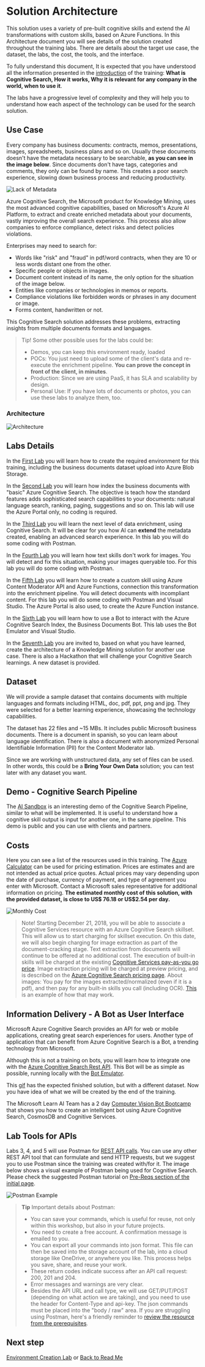 # Solution Architecture

This solution uses a variety of pre-built cognitive skills and extend the AI transformations with custom skills, based on Azure Functions. In this Architecture document you will see details of the solution created throughout the training labs. There are details about the target use case, the dataset, the labs, the cost, the tools, and the interface.

To fully understand this document, It is expected that you have understood all the information presented in the [introduction](./introduction.md) of the training: **What is Cognitive Search, How it works, Why it is relevant for any company in the world, when to use it**.

The labs have a progressive level of complexity and they will help you to understand how each aspect of the technology can be used for the search solution.

## Use Case

Every company has business documents: contracts, memos, presentations, images, spreadsheets, business plans and so on. Usually these documents doesn't have the metadata necessary to be searchable, **as you can see in the image below**. Since documents don't have tags, categories and comments, they only can be found by name. This creates a poor search experience, slowing down business process and reducing productivity.

![Lack of Metadata](../../resources/images/sol-arch/no-meta.png)

Azure Cognitive Search, the Microsoft product for Knowledge Mining, uses the most advanced cognitive capabilities, based on Microsoft's Azure AI Platform, to extract and create enriched metadata about your documents, vastly improving the overall search experience. This process also allow companies to enforce compliance, detect risks and detect policies violations.

Enterprises may need to search for:

+ Words like "risk" and "fraud" in pdf/word contracts, when they are 10 or less words distant one from the other.
+ Specific people or objects in images.
+ Document content instead of its name, the only option for the situation of the image below.
+ Entities like companies or technologies in memos or reports.
+ Compliance violations like forbidden words or phrases in any document or image.
+ Forms content, handwritten or not.

This Cognitive Search solution addresses these problems, extracting insights from multiple documents formats and languages.

>Tip! Some other possible uses for the labs could be:
>
>+ Demos, you can keep this environment ready, loaded
>+ POCs: You just need to upload some of the client's data and re-execute the enrichment pipeline. **You can prove the concept in front of the client, in minutes**.
>+ Production: Since we are using PaaS, it has SLA and scalability by design.
>+ Personal Use: If you have lots of documents or photos, you can use these labs to analyze them, too.

### Architecture

![Architecture](../../resources/images/sol-arch/architecture.png)

## Labs Details

In the [First Lab](../../labs/lab-01-environment-creation.md) you will learn how to create the required environment for this training, including the business documents dataset upload into Azure Blob Storage.

In the [Second Lab](../../labs/lab-02-azure-cognitive-search.md) you will learn how index the business documents with "basic" Azure Cognitive Search. The objective is teach how the standard features adds sophisticated search capabilities to your documents: natural language search, ranking, paging, suggestions and so on. This lab will use the Azure Portal only, no coding is required.

In the [Third Lab](../../labs/lab-03-text-skills.md) you will learn the next level of data enrichment, using Cognitive Search. It will be clear for you how AI can **extend** the metadata created, enabling an advanced search experience. In this lab you will do some coding with Postman.

In the [Fourth Lab](../../labs/lab-04-image-skills.md) you will learn how text skills don't work for images. You will detect and fix this situation, making your images queryable too. For this lab you will do some coding with Postman.

In the [Fifth Lab](../../labs/lab-05-custom-skills.md) you will learn how to create a custom skill using Azure Content Moderator API and Azure Functions, connection this transformation into the enrichment pipeline. You will detect documents with incompliant content. For this lab you will do some coding with Postman and Visual Studio. The Azure Portal is also used, to create the Azure Function instance.

In the [Sixth Lab](../../labs/lab-06-bot-business-documents.md) you will learn how to use a Bot to interact with the Azure Cognitive Search Index, the Business Documents Bot. This lab uses the Bot Emulator and Visual Studio.

In the [Seventh Lab](../../labs/lab-final-case.md) you are invited to, based on what you have learned, create the architecture of a Knowledge Mining solution for another use case. There is also a Hackathon that will challenge your Cognitive Search learnings. A new dataset is provided.

## Dataset

We will provide a sample dataset that contains documents with multiple languages and formats including HTML, doc, pdf, ppt, png and jpg. They were selected for a better learning experience, showcasing the technology capabilities.

The dataset has 22 files and ~15 MBs. It includes public Microsoft business documents. There is a document in spanish, so you can learn about language identification. There is also a document with anonymized Personal Identifiable Information (PII) for the Content Moderator lab.

Since we are working with unstructured data, any set of files can be used. In other words, this could be a **Bring Your Own Data** solution; you can test later with any dataset you want.

## Demo - Cognitive Search Pipeline

The [AI Sandbox](https://text-analytics-demo-dev.azurewebsites.net/) is an interesting demo of the Cognitive Search Pipeline, similar to what will be implemented. It is useful to understand how a cognitive skill output is input for another one, in the same pipeline.
This demo is public and you can use with clients and partners.

## Costs

Here you can see a list of the resources used in this training. The [Azure Calculator](https://azure.microsoft.com/en-us/pricing/calculator/) can be used for pricing estimation.
Prices are estimates and are not intended as actual price quotes. Actual prices may vary depending upon the date of purchase, currency of payment, and type of agreement you enter with Microsoft. Contact a Microsoft sales representative for additional information on pricing.
**The estimated monthly cost of this solution, with the provided dataset, is close to US$ 76.18 or US$2.54 per day.**

![Monthly Cost](../../resources/images/sol-arch/cost.png)

>Note! Starting December 21, 2018, you will be able to associate a Cognitive Services resource with an Azure Cognitive Search skillset. This will allow us to start charging for skillset execution. On this date, we will also begin charging for image extraction as part of the document-cracking stage. Text extraction from documents will continue to be offered at no additional cost. The execution of built-in skills will be charged at the existing [Cognitive Services pay-as-you go price](https://azure.microsoft.com/en-us/pricing/details/cognitive-services/). Image extraction pricing will be charged at preview pricing, and is described on the [Azure Cognitive Search pricing page](https://azure.microsoft.com/en-us/pricing/details/search/). About images: You pay for the images extracted/normalized (even if it is a pdf), and then pay for any built-in skills you call (including OCR). [This](https://docs.microsoft.com/en-us/azure/search/cognitive-search-attach-cognitive-services#example-estimating-the-cost-of-document-cracking-and-enrichment) is an example of how that may work.

## Information Delivery - A Bot as User Interface

Microsoft Azure Cognitive Search provides an API for web or mobile applications, creating great search experiences for users. Another type of application that can benefit from Azure Cognitive Search is a Bot, a trending technology from Microsoft.

Although this is not a training on bots, you will learn how to integrate one with the  [Azure Cognitive Search Rest API](https://docs.microsoft.com/en-us/azure/search/search-query-rest-api). This Bot will be as simple as possible, running locally with the [Bot Emulator](https://github.com/Microsoft/BotFramework-Emulator).

This [gif](../../resources/images/lab-bot/retrieving-cognitive-attrributes.gif) has the expected finished solution, but with a different dataset. Now you have idea of what we will be created by the end of the training.

The Microsoft Learn AI Team has a 2 day [Computer Vision Bot Bootcamp](https://github.com/Azure/LearnAI-Bootcamp) that shows you how to create an intelligent bot using Azure Cognitive Search, CosmosDB and Cognitive Services.

## Lab Tools for APIs

Labs 3, 4, and 5 will use Postman for [REST API calls](https://docs.microsoft.com/en-us/azure/search/search-fiddler). You can use any other REST API tool that can formulate and send HTTP requests, but we suggest you to use Postman since the training was created with/for it. The image below shows a visual example of Postman being used for Cognitive Search. Please check the suggested Postman tutorial on [Pre-Reqs section of the initial page](./readme.md).

![Postman Example](../../resources/images/sol-arch/postman.png)

> **Tip** Important details about Postman:
>
> + You can save your commands, which is useful for reuse, not only within this workshop, but also in your future projects.
> + You need to create a free account. A confirmation message is emailed to you.
> + You can export all your commands into json format. This file can then be saved into the storage account of the lab, into a cloud storage like OneDrive, or anywhere you like. This process helps you save, share, and reuse your work.
> + These return codes indicate success after an API call request: 200, 201 and 204.
> + Error messages and warnings are very clear.
> + Besides the API URL and call type, we will use GET/PUT/POST (depending on what action we are taking), and you need to use the header for Content-Type and api-key. The json commands must be placed into the "body / raw" area. If you are struggling using Postman, here's a friendly reminder to [review the resource from the prerequisites](https://docs.microsoft.com/en-us/azure/search/search-fiddler).

## Next step

[Environment Creation Lab](../../labs/lab-01-environment-creation.md) or [Back to Read Me](../../README.md)

